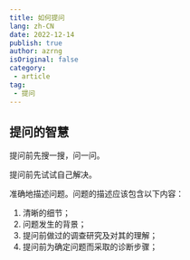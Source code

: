 ```yaml
---
title: 如何提问
lang: zh-CN
date: 2022-12-14
publish: true
author: azrng
isOriginal: false
category:
 - article
tag:
 - 提问
---
```


## 提问的智慧

提问前先搜一搜，问一问。

提问前先试试自己解决。

准确地描述问题。问题的描述应该包含以下内容：

1. 清晰的细节；
2. 问题发生的背景；
3. 提问前做过的调查研究及对其的理解；
4. 提问前为确定问题而采取的诊断步骤；